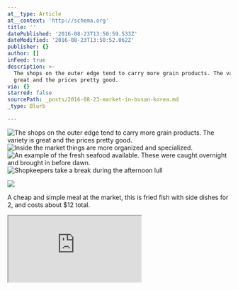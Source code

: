 ```yaml
---
at__type: Article
at__context: 'http://schema.org'
title: ''
datePublished: '2016-08-23T13:50:59.533Z'
dateModified: '2016-08-23T13:50:52.062Z'
publisher: {}
author: []
inFeed: true
description: >-
  The shops on the outer edge tend to carry more grain products. The variety is
  great and the prices pretty good.
via: {}
starred: false
sourcePath: _posts/2016-08-23-market-in-busan-korea.md
_type: Blurb

---
```

![The shops on the outer edge tend to carry more grain products. The variety is great and the prices pretty good.](https://the-grid-user-content.s3-us-west-2.amazonaws.com/3c69cbc1-940a-493d-a54b-1706738d74bc.jpg)
![Inside the market things are more organized and specialized. ](https://s3-us-west-2.amazonaws.com/the-grid-img/p/27970af83efd6fcbefc34c1f8d7a4d3125038dce.jpg)
![An example of the fresh seafood available. These were caught overnight and brought in before dawn. ](https://the-grid-user-content.s3-us-west-2.amazonaws.com/2df0bbaf-a97e-41d5-af8d-2e190868cecb.jpg)
![Shopkeepers take a break during the afternoon lull](https://the-grid-user-content.s3-us-west-2.amazonaws.com/3640a664-ca18-46d9-bacb-fbcc8138131d.jpg)

<article style=""><img src="https://the-grid-user-content.s3-us-west-2.amazonaws.com/558586e0-2669-4bfe-a958-a75a709d7a82.jpg" /><p>A cheap and simple meal at the market, this is fried fish with side dishes for 2, and costs about $12 total.</p></article>

<iframe src="https://the-grid.github.io/ed-location/?latitude=35.139694133588854&amp;longitude=-230.94153671117965&amp;zoom=14" style=""></iframe>